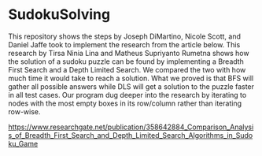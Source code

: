 # SudokuSolving

This repository shows the steps by Joseph DiMartino, Nicole Scott, and Daniel Jaffe took to implement the research from the article below. This research by Tirsa Ninia Lina and Matheus Supriyanto Rumetna shows how the solution of a sudoku puzzle can be found by implementing a Breadth First Search and a Depth Limited Search. We compared the two with how much time it would take to reach a solution. What we proved is that BFS will gather all possible answers while DLS will get a solution to the puzzle faster in all test cases. Our program dug deeper into the research by iterating to nodes with the most empty boxes in its row/column rather than iterating row-wise. 


https://www.researchgate.net/publication/358642884_Comparison_Analysis_of_Breadth_First_Search_and_Depth_Limited_Search_Algorithms_in_Sudoku_Game

